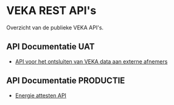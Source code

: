 # VEKA REST API's

Overzicht van de publieke VEKA API's.

## API Documentatie UAT

* [API voor het ontsluiten van VEKA data aan externe afnemers](/docs/datadiensten-uat-v1.md)

## API Documentatie PRODUCTIE

* [Energie attesten API](/docs/energie-attesten-v1)